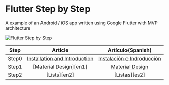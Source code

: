 # Flutter Step by Step

A example of an Android / iOS app written using Google Flutter with MVP architecture

![Flutter Step by Step][header]


|  Step |                Article               |         Artículo(Spanish)         |
|:-----:|:------------------------------------:|:---------------------------------:|
| Step0 | [Installation and Introduction][en0] | [Instalación e Indroducción][es0] |
| Step1 | [Material Design][en1]               | [Material Design][es1]            |
| Step2 | [Lists][en2]                         | [Listas][es2]                     |


[en0]:https://medium.com/@develodroid/flutter-i-intro-and-install-a8bf6dfcc7c8#.lxynmgs8j

[es0]:https://medium.com/@XensS/flutter-ii-material-design-ed2cb4d0422e#.fhjsnl97j
[es1]:https://medium.com/@XensS/flutter-ii-material-design-ed2cb4d0422e#.alqke4o9a

[header]: (https://raw.githubusercontent.com/fabiomsr/Flutter-StepByStep/master/art/StepByStep.jpg)
